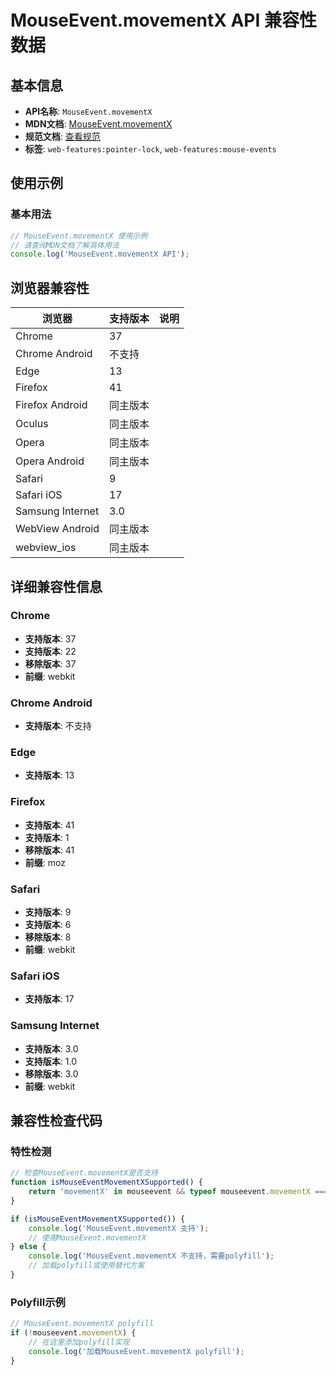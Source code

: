# MouseEvent.movementX API 兼容性数据

## 基本信息

- **API名称**: `MouseEvent.movementX`
- **MDN文档**: [MouseEvent.movementX](https://developer.mozilla.org/docs/Web/API/MouseEvent/movementX)
- **规范文档**: [查看规范](https://w3c.github.io/pointerlock/#dom-mouseevent-movementx)
- **标签**: `web-features:pointer-lock`, `web-features:mouse-events`

## 使用示例

### 基本用法

```javascript
// MouseEvent.movementX 使用示例
// 请查阅MDN文档了解具体用法
console.log('MouseEvent.movementX API');
```

## 浏览器兼容性

| 浏览器 | 支持版本 | 说明 |
|--------|----------|------|
| Chrome | 37 |  |
| Chrome Android | 不支持 |  |
| Edge | 13 |  |
| Firefox | 41 |  |
| Firefox Android | 同主版本 |  |
| Oculus | 同主版本 |  |
| Opera | 同主版本 |  |
| Opera Android | 同主版本 |  |
| Safari | 9 |  |
| Safari iOS | 17 |  |
| Samsung Internet | 3.0 |  |
| WebView Android | 同主版本 |  |
| webview_ios | 同主版本 |  |

## 详细兼容性信息

### Chrome

- **支持版本**: 37
- **支持版本**: 22
- **移除版本**: 37
- **前缀**: webkit

### Chrome Android

- **支持版本**: 不支持

### Edge

- **支持版本**: 13

### Firefox

- **支持版本**: 41
- **支持版本**: 1
- **移除版本**: 41
- **前缀**: moz

### Safari

- **支持版本**: 9
- **支持版本**: 6
- **移除版本**: 8
- **前缀**: webkit

### Safari iOS

- **支持版本**: 17

### Samsung Internet

- **支持版本**: 3.0
- **支持版本**: 1.0
- **移除版本**: 3.0
- **前缀**: webkit

## 兼容性检查代码

### 特性检测

```javascript
// 检查MouseEvent.movementX是否支持
function isMouseEventMovementXSupported() {
    return 'movementX' in mouseevent && typeof mouseevent.movementX === 'function';
}

if (isMouseEventMovementXSupported()) {
    console.log('MouseEvent.movementX 支持');
    // 使用MouseEvent.movementX
} else {
    console.log('MouseEvent.movementX 不支持，需要polyfill');
    // 加载polyfill或使用替代方案
}
```

### Polyfill示例

```javascript
// MouseEvent.movementX polyfill
if (!mouseevent.movementX) {
    // 在这里添加polyfill实现
    console.log('加载MouseEvent.movementX polyfill');
}
```

